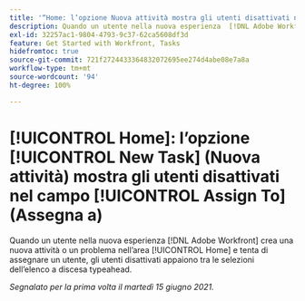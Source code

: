 ```yaml
---
title: '“Home: l’opzione Nuova attività mostra gli utenti disattivati nel campo Assegna a”'
description: Quando un utente nella nuova esperienza  [!DNL Adobe Workfront]  crea una nuova attività o un problema nell’area Home e tenta di assegnare un utente, gli utenti disattivati appaiono tra le selezioni dell’elenco a discesa [!UICONTROL typeahead].
exl-id: 32257ac1-9804-4793-9c37-62ca5608df3d
feature: Get Started with Workfront, Tasks
hidefromtoc: true
source-git-commit: 721f2724433364832072695ee274d4abe08e7a8a
workflow-type: tm+mt
source-wordcount: '94'
ht-degree: 100%

---
```


# [!UICONTROL Home]: l’opzione [!UICONTROL New Task] (Nuova attività) mostra gli utenti disattivati nel campo [!UICONTROL Assign To] (Assegna a)

Quando un utente nella nuova esperienza [!DNL Adobe Workfront] crea una nuova attività o un problema nell’area [!UICONTROL Home] e tenta di assegnare un utente, gli utenti disattivati appaiono tra le selezioni dell’elenco a discesa typeahead.

_Segnalato per la prima volta il martedì 15 giugno 2021._
